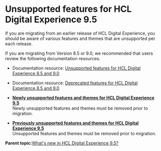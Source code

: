# Unsupported features for HCL Digital Experience 9.5

If you are migrating from an earlier release of HCL Digital Experience, you should be aware of various features and themes that are unsupported per each release.

If you are migrating from Version 8.5 or 9.0, we recommended that users review the following documentation resources.

-   Documentation resource: [Unsupported features for HCL Digital Experience 8.5 and 9.0](../reference/intr_depc.html)
-   Documentation resource: [Deprecated features for HCL Digital Experience 8.5 and 9.0](deprecated_features_for_hcl_digital_experience.md)

-   **[Newly unsupported features and themes for HCL Digital Experience 9.5](../reference/newly_unsupported_features_and_themes.md)**  
Newly unsupported features and themes must be removed prior to migration.
-   **[Previously unsupported features and themes for HCL Digital Experience 9.5](../reference/previously_unsupported_features_and_themes.md)**  
Unsupported features and themes must be removed prior to migration. 

**Parent topic:**[What's new in HCL Digital Experience 9.5?](../overview/intr_new95.md)

